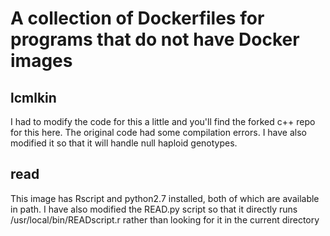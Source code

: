 # A collection of Dockerfiles for programs that do not have Docker images

## lcmlkin
I had to modify the code for this a little and you'll find the forked c++ repo for this here.
The original code had some compilation errors. I have also modified it so that it will handle
null haploid genotypes.

## read
This image has Rscript and python2.7 installed, both of which are available in path.
I have also modified the READ.py script so that it directly runs /usr/local/bin/READscript.r rather than looking
for it in the current directory

## 

